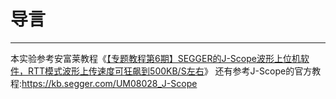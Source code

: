 # 导言
---
本实验参考安富莱教程《[【专题教程第6期】SEGGER的J-Scope波形上位机软件，RTT模式波形上传速度可狂飙到500KB/S左右](https://www.armbbs.cn/forum.php?mod=viewthread&tid=86881)》
还有参考J-Scope的官方教程:https://kb.segger.com/UM08028_J-Scope

